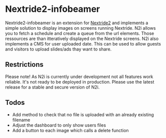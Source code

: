# Nextride2-infobeamer
Nextride2-infobeamer is an extension for [Nextride2](https://github.com/HackerspaceBielefeld/Nextride2) and implements a simple solution to display images on screens running Nextride.
N2i allows you to fetch a schedule and create a queue from the url elements. Those ressources are than itteratively displayed on the Nextride screens.
N2i also implements a CMS for user uploaded date. This can be used to allow guests and visitors to upload slides/ads thay want to share.

## Restrictions
Please note! As N2i is currently under development not all features work reliable. It's not ready to be deployed in production.
Please use the latest release for a stable and secure version of N2i.

## Todos
* Add method to check that no file is uploaded with an already existing filename
* Adjust the dashboard to only show users files
* Add a button to each image which calls a delete function